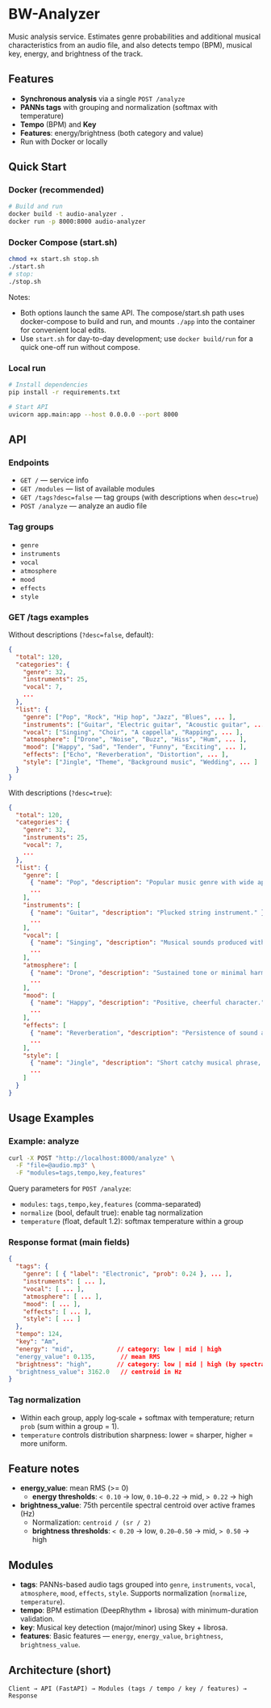 # BW-Analyzer

Music analysis service. Estimates genre probabilities and additional musical characteristics from an audio file, and also detects tempo (BPM), musical key, energy, and brightness of the track.

## Features

- **Synchronous analysis** via a single `POST /analyze`
- **PANNs tags** with grouping and normalization (softmax with temperature)
- **Tempo** (BPM) and **Key**
- **Features**: energy/brightness (both category and value)
- Run with Docker or locally

## Quick Start

### Docker (recommended)

```bash
# Build and run
docker build -t audio-analyzer .
docker run -p 8000:8000 audio-analyzer
```

### Docker Compose (start.sh)

```bash
chmod +x start.sh stop.sh
./start.sh
# stop:
./stop.sh
```

Notes:
- Both options launch the same API. The compose/start.sh path uses docker-compose to build and run, and mounts `./app` into the container for convenient local edits.
- Use `start.sh` for day-to-day development; use `docker build/run` for a quick one-off run without compose.

### Local run

```bash
# Install dependencies
pip install -r requirements.txt

# Start API
uvicorn app.main:app --host 0.0.0.0 --port 8000
```

## API

### Endpoints
- `GET /` — service info
- `GET /modules` — list of available modules
- `GET /tags?desc=false` — tag groups (with descriptions when `desc=true`)
- `POST /analyze` — analyze an audio file

### Tag groups
- `genre`
- `instruments`
- `vocal`
- `atmosphere`
- `mood`
- `effects`
- `style`

### GET /tags examples
Without descriptions (`?desc=false`, default):
```json
{
  "total": 120,
  "categories": {
    "genre": 32,
    "instruments": 25,
    "vocal": 7,
    ...
  },
  "list": {
    "genre": ["Pop", "Rock", "Hip hop", "Jazz", "Blues", ... ],
    "instruments": ["Guitar", "Electric guitar", "Acoustic guitar", ... ],
    "vocal": ["Singing", "Choir", "A cappella", "Rapping", ... ],
    "atmosphere": ["Drone", "Noise", "Buzz", "Hiss", "Hum", ... ],
    "mood": ["Happy", "Sad", "Tender", "Funny", "Exciting", ... ],
    "effects": ["Echo", "Reverberation", "Distortion", ... ],
    "style": ["Jingle", "Theme", "Background music", "Wedding", ... ]
  }
}
```

With descriptions (`?desc=true`):
```json
{
  "total": 120,
  "categories": {
    "genre": 32,
    "instruments": 25,
    "vocal": 7,
    ...
  },
  "list": {
    "genre": [
      { "name": "Pop", "description": "Popular music genre with wide appeal." },
      ...
    ],
    "instruments": [
      { "name": "Guitar", "description": "Plucked string instrument." },
      ...
    ],
    "vocal": [
      { "name": "Singing", "description": "Musical sounds produced with the human voice." },
      ...
    ],
    "atmosphere": [
      { "name": "Drone", "description": "Sustained tone or minimal harmonic movement." }
      ...
    ],
    "mood": [
      { "name": "Happy", "description": "Positive, cheerful character." }
      ...
    ],
    "effects": [
      { "name": "Reverberation", "description": "Persistence of sound after it is produced." }
      ...
    ],
    "style": [
      { "name": "Jingle", "description": "Short catchy musical phrase, often for ads." }
      ...
    ]
  }
}
```

## Usage Examples

### Example: analyze
```bash
curl -X POST "http://localhost:8000/analyze" \
  -F "file=@audio.mp3" \
  -F "modules=tags,tempo,key,features"
```

Query parameters for `POST /analyze`:
- `modules`: `tags,tempo,key,features` (comma-separated)
- `normalize` (bool, default true): enable tag normalization
- `temperature` (float, default 1.2): softmax temperature within a group

### Response format (main fields)

```json
{
  "tags": {
    "genre": [ { "label": "Electronic", "prob": 0.24 }, ... ],
    "instruments": [ ... ],
    "vocal": [ ... ],
    "atmosphere": [ ... ],
    "mood": [ ... ],
    "effects": [ ... ],
    "style": [ ... ]
  },
  "tempo": 124,
  "key": "Am",
  "energy": "mid",            // category: low | mid | high
  "energy_value": 0.135,       // mean RMS
  "brightness": "high",       // category: low | mid | high (by spectral centroid)
  "brightness_value": 3162.0   // centroid in Hz
}
```

### Tag normalization
- Within each group, apply log‑scale + softmax with temperature; return `prob` (sum within a group = 1).
- `temperature` controls distribution sharpness: lower = sharper, higher = more uniform.

## Feature notes
- **energy_value**: mean RMS (>= 0)
  - **energy thresholds**: `< 0.10` → low, `0.10–0.22` → mid, `> 0.22` → high
- **brightness_value**: 75th percentile spectral centroid over active frames (Hz)
  - Normalization: `centroid / (sr / 2)`
  - **brightness thresholds**: `< 0.20` → low, `0.20–0.50` → mid, `> 0.50` → high

## Modules
- **tags**: PANNs-based audio tags grouped into `genre`, `instruments`, `vocal`, `atmosphere`, `mood`, `effects`, `style`. Supports normalization (`normalize`, `temperature`).
- **tempo**: BPM estimation (DeepRhythm + librosa) with minimum-duration validation.
- **key**: Musical key detection (major/minor) using Skey + librosa.
- **features**: Basic features — `energy`, `energy_value`, `brightness`, `brightness_value`.

## Architecture (short)
```
Client → API (FastAPI) → Modules (tags / tempo / key / features) → Response
```